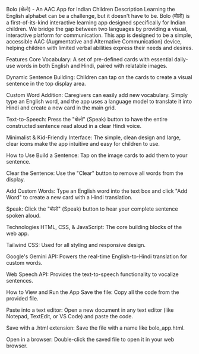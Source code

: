 Bolo (बोलो) - An AAC App for Indian Children
Description
Learning the English alphabet can be a challenge, but it doesn't have to be. Bolo (बोलो) is a first-of-its-kind interactive learning app designed specifically for Indian children. We bridge the gap between two languages by providing a visual, interactive platform for communication. This app is designed to be a simple, accessible AAC (Augmentative and Alternative Communication) device, helping children with limited verbal abilities express their needs and desires.

Features
Core Vocabulary: A set of pre-defined cards with essential daily-use words in both English and Hindi, paired with relatable images.

Dynamic Sentence Building: Children can tap on the cards to create a visual sentence in the top display area.

Custom Word Addition: Caregivers can easily add new vocabulary. Simply type an English word, and the app uses a language model to translate it into Hindi and create a new card in the main grid.

Text-to-Speech: Press the "बोलो" (Speak) button to have the entire constructed sentence read aloud in a clear Hindi voice.

Minimalist & Kid-Friendly Interface: The simple, clean design and large, clear icons make the app intuitive and easy for children to use.

How to Use
Build a Sentence: Tap on the image cards to add them to your sentence.

Clear the Sentence: Use the "Clear" button to remove all words from the display.

Add Custom Words: Type an English word into the text box and click "Add Word" to create a new card with a Hindi translation.

Speak: Click the "बोलो" (Speak) button to hear your complete sentence spoken aloud.

Technologies
HTML, CSS, & JavaScript: The core building blocks of the web app.

Tailwind CSS: Used for all styling and responsive design.

Google's Gemini API: Powers the real-time English-to-Hindi translation for custom words.

Web Speech API: Provides the text-to-speech functionality to vocalize sentences.

How to View and Run the App
Save the file: Copy all the code from the provided file.

Paste into a text editor: Open a new document in any text editor (like Notepad, TextEdit, or VS Code) and paste the code.

Save with a .html extension: Save the file with a name like bolo_app.html.

Open in a browser: Double-click the saved file to open it in your web browser.
